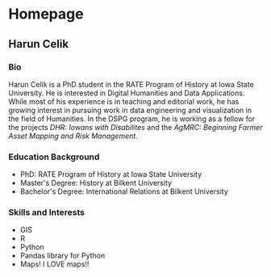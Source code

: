 # Homepage

## **Harun Celik**

### **Bio**

Harun Celik is a PhD student in the RATE Program of History at Iowa State University. He is interested in Digital Humanities and Data Applications. While most of his experience is in teaching and editorial work, he has growing interest in pursuing work in data engineering and visualization in the field of Humanities. In the DSPG program, he is working as a fellow for the projects _DHR: Iowans with Disabilites_ and the _AgMRC: Beginning Farmer Asset Mapping and Risk Management_.

### **Education Background**
- PhD: RATE Program of History at Iowa State University
- Master's Degree: History at Bilkent University
- Bachelor's Degree: International Relations at Bilkent University

### **Skills and Interests**
- GIS
- R
- Python
- Pandas library for Python
- Maps! I LOVE maps!!
